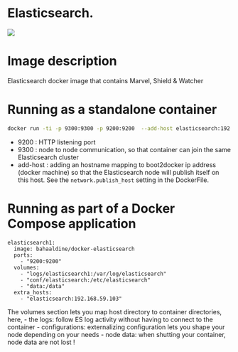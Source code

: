Elasticsearch.
================================

[![](https://badge.imagelayers.io/bahaaldine/docker-elasticsearch:latest.svg)](https://imagelayers.io/?images=bahaaldine/docker-elasticsearch:latest 'Get your own badge on imagelayers.io')

# Image description

Elasticsearch docker image that contains Marvel, Shield & Watcher

# Running as a standalone container

```bash
docker run -ti -p 9300:9300 -p 9200:9200  --add-host elasticsearch:192.168.59.103 bahaaldine/docker-elasticsearch
```

- 9200 : HTTP listening port
- 9300 : node to node communication, so that container can join the same Elasticsearch cluster
- add-host : adding an hostname mapping to boot2docker ip address (docker machine) so that the Elasticsearch node
will publish itself on this host. See the ```network.publish_host``` setting in the DockerFile.

# Running as part of a Docker Compose application

```lang
elasticsearch1:
  image: bahaaldine/docker-elasticsearch
  ports:
    - "9200:9200"
  volumes:
    - "logs/elasticsearch1:/var/log/elasticsearch"
    - "conf/elasticsearch:/etc/elasticsearch"
    - "data:/data"
  extra_hosts:
    - "elasticsearch:192.168.59.103"
```

The volumes section lets you map host directory to container directories, here, 
	- the logs: follow ES log activity without having to connect to the container
	- configurations: externalizing configuration lets you shape your node depending on your needs
	- node data: when shutting your container, node data are not lost !
